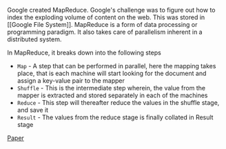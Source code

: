 Google created MapReduce. Google's challenge was to figure out how to index the exploding volume of content on the web. This was stored in [[Google File System]]. MapReduce is a form of data processing or programming paradigm. It also takes care of parallelism inherent in a distributed system.

In MapReduce, it breaks down into the following steps
- `Map` - A step that can be performed in parallel, here the mapping takes place, that is each machine will start looking for the document and assign a key-value pair to the mapper
- `Shuffle` - This is the intermediate step wherein, the value from the mapper is extracted and stored separately in each of the machines  
- `Reduce` - This step will thereafter reduce the values in the shuffle stage, and save it
- `Result` -  The values from the reduce stage is finally collated in Result stage

[Paper](https://courses.cs.washington.edu/courses/cse547/17sp/content/Downloads/p107-dean.pdf)
